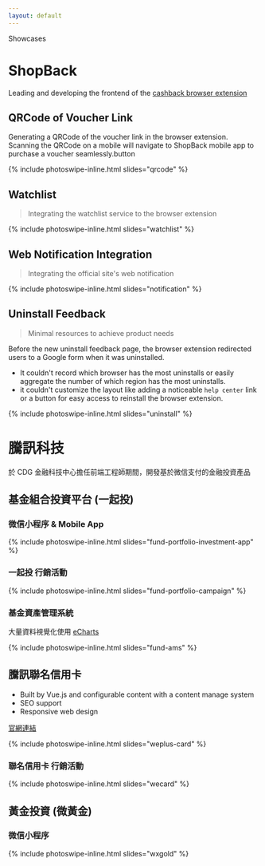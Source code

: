 ```yaml
---
layout: default
---
```


Showcases

# ShopBack

Leading and developing the frontend of the [cashback browser extension](https://chrome.google.com/webstore/detail/shopback-button-cashback/djjjmdgomejlopjnccoejdhgjmiappap)

## QRCode of Voucher Link

Generating a QRCode of the voucher link in the browser extension. Scanning the QRCode on a mobile will navigate to ShopBack mobile app to purchase a voucher seamlessly.button

{% include photoswipe-inline.html slides="qrcode" %}

## Watchlist

> Integrating the watchlist service to the browser extension

{% include photoswipe-inline.html slides="watchlist" %}

## Web Notification Integration

> Integrating the official site's web notification

{% include photoswipe-inline.html slides="notification" %}

## Uninstall Feedback

> Minimal resources to achieve product needs

Before the new uninstall feedback page, the browser extension redirected users to a Google form when it was uninstalled.

- It couldn't record which browser has the most uninstalls or easily aggregate the number of which region has the most uninstalls.
- it couldn't customize the layout like adding a noticeable `help center` link or a button for easy access to reinstall the browser extension.

{% include photoswipe-inline.html slides="uninstall" %}

# 騰訊科技

於 CDG 金融科技中心擔任前端工程師期間，開發基於微信支付的金融投資產品

## 基金組合投資平台 (一起投)

### 微信小程序 & Mobile App

{% include photoswipe-inline.html slides="fund-portfolio-investment-app" %}

### 一起投 行銷活動

{% include photoswipe-inline.html slides="fund-portfolio-campaign" %}

<h3 id="fund-asset-management-system">基金資產管理系統</h3>

大量資料視覺化使用 [eCharts](https://echarts.apache.org/)

{% include photoswipe-inline.html slides="fund-ams" %}

## 騰訊聯名信用卡

- Built by Vue.js and configurable content with a content manage system
- SEO support
- Responsive web design

[官網連結](https://wepluscard.qq.com/mdft/index.shtml)

{% include photoswipe-inline.html slides="weplus-card" %}

### 聯名信用卡 行銷活動

{% include photoswipe-inline.html slides="wecard" %}

## 黃金投資 (微黃金)

### 微信小程序

{% include photoswipe-inline.html slides="wxgold" %}
